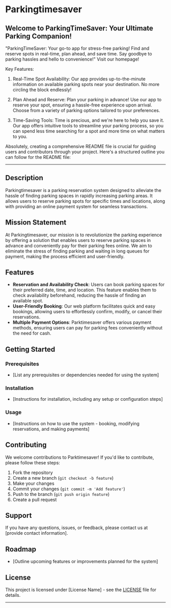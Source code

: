 # Parkingtimesaver
## Welcome to ParkingTimeSaver: Your Ultimate Parking Companion!

"ParkingTimeSaver: Your go-to app for stress-free parking! 
Find and reserve spots in real-time, plan ahead, and save time. Say goodbye to parking hassles and hello to convenience!"
Visit our homepage!

Key Features:
1. Real-Time Spot Availability:
Our app provides up-to-the-minute information on available parking spots near your destination. No more circling the block endlessly!

3. Plan Ahead and Reserve:
Plan your parking in advance! Use our app to reserve your spot, ensuring a hassle-free experience upon arrival. Choose from a variety of parking options tailored to your preferences.

3. Time-Saving Tools:
Time is precious, and we're here to help you save it. Our app offers intuitive tools to streamline your parking process, so you can spend less time searching for a spot and more time on what matters to you.


Absolutely, creating a comprehensive README file is crucial for guiding users and contributors through your project. Here's a structured outline you can follow for the README file:

---

## Description
Parkingtimesaver is a parking reservation system designed to alleviate the hassle of finding parking spaces in rapidly increasing parking areas. It allows users to reserve parking spots for specific times and locations, along with providing an online payment system for seamless transactions.

## Mission Statement
At Parkingtimesaver, our mission is to revolutionize the parking experience by offering a solution that enables users to reserve parking spaces in advance and conveniently pay for their parking fees online. We aim to eliminate the stress of finding parking and waiting in long queues for payment, making the process efficient and user-friendly.

## Features
- **Reservation and Availability Check**: Users can book parking spaces for their preferred date, time, and location. This feature enables them to check availability beforehand, reducing the hassle of finding an available spot.
- **User-Friendly Booking**: Our web platform facilitates quick and easy bookings, allowing users to effortlessly confirm, modify, or cancel their reservations.
- **Multiple Payment Options**: Parktimesaver offers various payment methods, ensuring users can pay for parking fees conveniently without the need for cash.

## Getting Started
### Prerequisites
- [List any prerequisites or dependencies needed for using the system]

### Installation
- [Instructions for installation, including any setup or configuration steps]

### Usage
- [Instructions on how to use the system - booking, modifying reservations, and making payments]

## Contributing
We welcome contributions to Parktimesaver! If you'd like to contribute, please follow these steps:
1. Fork the repository
2. Create a new branch (`git checkout -b feature`)
3. Make your changes
4. Commit your changes (`git commit -m 'Add feature'`)
5. Push to the branch (`git push origin feature`)
6. Create a pull request

## Support
If you have any questions, issues, or feedback, please contact us at [provide contact information].

## Roadmap
- [Outline upcoming features or improvements planned for the system]

## License
This project is licensed under [License Name] - see the [LICENSE](link-to-license) file for details.

---
